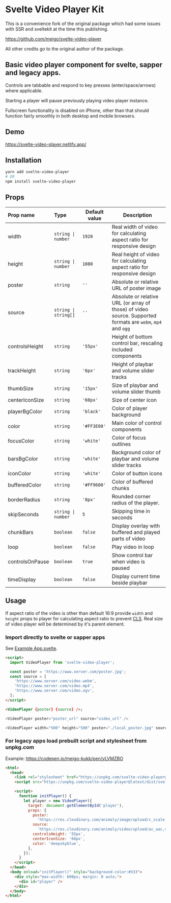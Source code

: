 # Svelte Video Player Kit

This is a convenience fork of the original package which had some issues with SSR and sveltekit at the time this publishing. 

[https://github.com/meigo/svelte-video-player
](https://github.com/meigo/svelte-video-player)

All other credits go to the original author of the package.

## Basic video player component for svelte, sapper and legacy apps.

Controls are tabbable and respond to key presses (enter/space/arrows) where applicable.

Starting a player will pause previously playing video player instance.

Fullscreen functionality is disabled on iPhone, other than that should function fairly smoothly in both desktop and mobile browsers.

## Demo

https://svelte-video-player.netlify.app/

## Installation

```bash
yarn add svelte-video-player
# OR
npm install svelte-video-player
```

## Props

| Prop name       | Type                                | Default value          | Description                                                                                                 |
| :-------------- | :---------------------------------- | ---------------------- | ----------------------------------------------------------------------------------------------------------- |
| width           | <code>string &#124; number</code>   | <code>1920</code>      | Real width of video for calculating aspect ratio for responsive design                                      |
| height          | <code>string &#124; number</code>   | <code>1080</code>      | Real height of video for calculating aspect ratio for responsive design                                     |
| poster          | <code>string</code>                 | <code>''</code>        | Absolute or relative URL of poster image                                                                    |
| source          | <code>string &#124; string[]</code> | <code>''</code>        | Absolute or relative URL (or array of those) of video source. Supported formats are `webm`, `mp4` and `ogg` |
| controlsHeight  | <code>string</code>                 | <code>'55px'</code>    | Height of bottom control bar, rescaling included components                                                 |
| trackHeight     | <code>string</code>                 | <code>'6px'</code>     | Height of playbar and volume slider tracks                                                                  |
| thumbSize       | <code>string</code>                 | <code>'15px'</code>    | Size of playbar and volume slider thumb                                                                     |
| centerIconSize  | <code>string</code>                 | <code>'60px'</code>    | Size of center icon                                                                                         |
| playerBgColor   | <code>string</code>                 | <code>'black'</code>   | Color of player background                                                                                  |
| color           | <code>string</code>                 | <code>'#FF3E00'</code> | Main color of control components                                                                            |
| focusColor      | <code>string</code>                 | <code>'white'</code>   | Color of focus outlines                                                                                     |
| barsBgColor     | <code>string</code>                 | <code>'white'</code>   | Background color of playbar and volume slider tracks                                                        |
| iconColor       | <code>string</code>                 | <code>'white'</code>   | Color of button icons                                                                                       |
| bufferedColor   | <code>string</code>                 | <code>'#FF9600'</code> | Color of buffered chunks                                                                                    |
| borderRadius    | <code>string</code>                 | <code>'8px'</code>     | Rounded corner radius of the player.                                                                        |
| skipSeconds     | <code>string &#124; number</code>   | <code>5</code>         | Skipping time in seconds                                                                                    |
| chunkBars       | <code>boolean</code>                | <code>false</code>     | Display overlay with buffered and played parts of video                                                     |
| loop            | <code>boolean</code>                | <code>false</code>     | Play video in loop                                                                                          |
| controlsOnPause | <code>boolean</code>                | <code>true</code>      | Show control bar when video is paused                                                                       |
| timeDisplay     | <code>boolean</code>                | <code>false</code>     | Display current time beside playbar                                                                         |

## Usage

If aspect ratio of the video is other than default 16:9 provide `width` and `height` props to player for calculating aspect ratio to prevent [CLS](https://web.dev/cls/).
Real size of video player will be determined by it's parent element.

### Import directly to svelte or sapper apps

See [Example App.svelte](./example/src/App.svelte).

```html
<script>
  import VideoPlayer from 'svelte-video-player';

  const poster = 'https://www.server.com/poster.jpg';
  const source = [
    'https://www.server.com/video.webm',
    'https://www.server.com/video.mp4',
    'https://www.server.com/video.ogv',
  ];
</script>

<VideoPlayer {poster} {source} />;
```

```js
<VideoPlayer poster="poster_url" source="video_url" />
```

```js
<VideoPlayer width="500" height="500" poster="./local_poster.jpg" source="./local_video.mp4" loop />
```

### For legacy apps load prebuilt script and stylesheet from unpkg.com

Example: https://codepen.io/meigo-kukk/pen/yLVMZBO

```html
<html>
  <head>
    <link rel="stylesheet" href="https://unpkg.com/svelte-video-player@latest/dist/svelte-video-player.css" />
    <script src="https://unpkg.com/svelte-video-player@latest/dist/svelte-video-player.js"></script>

    <script>
      function initPlayer() {
        let player = new VideoPlayer({
          target: document.getElementById('player'),
          props: {
            poster:
              'https://res.cloudinary.com/animaly/image/upload/c_scale,w_960/v1608783923/ntiiorkrkxba6kmooa4u.gif',
            source:
              'https://res.cloudinary.com/animaly/video/upload/ac_aac,vc_h264/v1608783907/xixhbu5v9aawqqgiafri.mp4',
            controlsHeight: '55px',
            centerIconSize: '60px',
            color: 'deepskyblue',
          },
        });
      }
    </script>
  </head>
  <body onload="initPlayer()" style="background-color:#333">
    <div style="max-width: 600px; margin: 0 auto;">
      <div id="player" />
    </div>
  </body>
</html>
```
